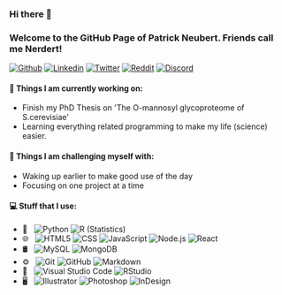 ### Hi there 👋 
### Welcome to the GitHub Page of Patrick Neubert. Friends call me Nerdert!

[![Github](https://img.shields.io/badge/-Github-000?style=for-the-badge&logo=appveyor&logo=Github&logoColor=white)](https://github.com/nerdbert-hub)
[![Linkedin](https://img.shields.io/badge/-LinkedIn-0A66C2?style=for-the-badge&logo=appveyor&logo=Linkedin&logoColor=white)](https://www.linkedin.com/in/patrick-neubert/)
[![Twitter](https://img.shields.io/badge/-Twitter-1DA1F2?style=for-the-badge&logo=appveyor&logo=Twitter&logoColor=white)](https://twitter.com/_Nerdbert_)
[![Reddit](https://img.shields.io/badge/-Reddit-FF4500?style=for-the-badge&logo=appveyor&logo=Reddit&logoColor=white)](https://www.reddit.com/user/DividedState)
[![Discord](https://img.shields.io/badge/-Discord-7289DA?style=for-the-badge&logo=appveyor&logo=Discord&logoColor=white)](Nerdbert#8047)



#### 🌱 Things I am currently working on: 
- Finish my PhD Thesis on 'The O-mannosyl glycoproteome of S.cerevisiae'  
- Learning everything related programming to make my life (science) easier.

#### :muscle: Things I am challenging myself with:
- Waking up earlier to make good use of the day
- Focusing on one project at a time


#### 💻 Stuff that I use:
- 💬 &nbsp;
  ![Python](https://img.shields.io/badge/-Python-333333?style=for-the-badge&logo=python)
  ![R (Statistics)](https://img.shields.io/badge/-R-333333?style=for-the-badge&logo=R&logoColor=276DC3)
- 🌐 &nbsp;
  ![HTML5](https://img.shields.io/badge/-HTML5-333333?style=for-the-badge&logo=HTML5)
  ![CSS](https://img.shields.io/badge/-CSS-333333?style=for-the-badge&logo=CSS3&logoColor=1572B6)
  ![JavaScript](https://img.shields.io/badge/-JavaScript-333333?style=for-the-badge&logo=javascript)
  ![Node.js](https://img.shields.io/badge/-Node.js-333333?style=for-the-badge&logo=node.js)
  ![React](https://img.shields.io/badge/-React-333333?style=for-the-badge&logo=react)
- 🛢 &nbsp;
   ![MySQL](https://img.shields.io/badge/-MySQL-333333?style=for-the-badge&logo=mysql)
  ![MongoDB](https://img.shields.io/badge/-MongoDB-333333?style=for-the-badge&logo=mongodb)
- ⚙️ &nbsp;
  ![Git](https://img.shields.io/badge/-Git-333333?style=for-the-badge&logo=git)
  ![GitHub](https://img.shields.io/badge/-GitHub-333333?style=for-the-badge&logo=github)
  ![Markdown](https://img.shields.io/badge/-Markdown-333333?style=for-the-badge&logo=markdown)
- 🔧 &nbsp;
  ![Visual Studio Code](https://img.shields.io/badge/-Visual%20Studio%20Code-333333?style=for-the-badge&logo=visual-studio-code&logoColor=007ACC)
  ![RStudio](https://img.shields.io/badge/-RStudio-333333?style=for-the-badge&logo=rstudio)
- 🖥 &nbsp;
  ![Illustrator](https://img.shields.io/badge/-Illustrator-333333?style=for-the-badge&logo=adobe-illustrator)
  ![Photoshop](https://img.shields.io/badge/-Photoshop-333333?style=for-the-badge&logo=adobe-photoshop)
  ![InDesign](https://img.shields.io/badge/-InDesign-333333?style=for-the-badge&logo=adobe-indesign)

<!--
**nerdbert-hub/nerdbert-hub** is a ✨ _special_ ✨ repository because its `README.md` (this file) appears on your GitHub profile.

Here are some ideas to get you started:

- 🔭 I’m currently working on ...
- 🌱 I’m currently learning ...
- 👯 I’m looking to collaborate on ...
- 🤔 I’m looking for help with ...
- 💬 Ask me about ...
- 📫 How to reach me: ...
- 😄 Pronouns: ...
- ⚡ Fun fact: ...
-->
